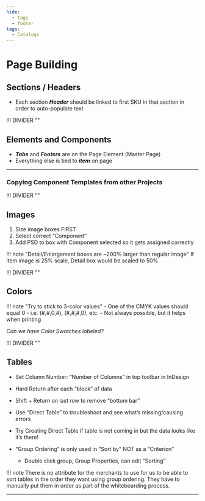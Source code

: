 ```yaml
---
hide:
  - tags
  - footer
tags:
  - Catalogs
---
```


# **Page Building**


## **Sections / Headers**

- Each section ***Header*** should be linked to first SKU in that section in order to auto-populate text


!!! DIVIDER ""


## **Elements and Components**

- ***Tabs*** and ***Footers*** are on the Page Element (Master Page)
- Everything else is tied to ***item*** on page

---

### **Copying Component Templates from other Projects**


!!! DIVIDER ""


## **Images**

1. Size image boxes FIRST
2. Select correct “Component”
3. Add PSD to box with Component selected so it gets assigned correctly

!!! note "Detail/Enlargement boxes are ~200% larger than regular image"
    If item image is 25% scale, Detail box would be scaled to 50%


!!! DIVIDER ""


## **Colors**

!!! note "Try to stick to 3-color values"
    - One of the CMYK values should equal 0
        - i.e. (#,#,0,#), (#,#,#,0), etc.
    - Not always possible, but it helps when printing


*Can we have Color Swatches labeled?*


!!! DIVIDER ""


## **Tables**

- Set Column Number: “Number of Columns” in top toolbar in InDesign
- Hard Return after each “block” of data
- Shift + Return on last row to remove “bottom bar”

- Use “Direct Table” to troubleshoot and see what’s missing/causing errors
- Try Creating Direct Table if table is not coming in but the data looks like it’s there!

- “Group Ordering” is only used in “Sort by” NOT as a “Criterion”
    - Double click group, Group Properties, can edit “Sorting”

!!! note
    There is no attribute for the merchants to use for us to be able to sort tables in the order they want using group ordering.
    They have to manually put them in order as part of the whiteboarding process.


---
